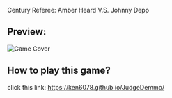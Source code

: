 Century Referee: Amber Heard V.S. Johnny Depp

## Preview:
![Game Cover](https://user-images.githubusercontent.com/53348848/204504482-f0c75d1f-239b-4cf8-9a6e-22d3f08befae.png)

## How to play this game?
click this link: https://ken6078.github.io/JudgeDemmo/
